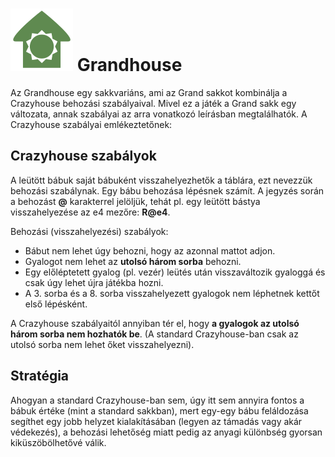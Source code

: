 # ![Grandhouse](https://github.com/gbtami/pychess-variants/blob/master/static/icons/Grandhouse.svg) Grandhouse

Az Grandhouse egy sakkvariáns, ami az Grand sakkot kombinálja a Crazyhouse behozási szabályaival. Mivel ez a játék a Grand sakk egy változata, annak szabályai az arra vonatkozó leírásban megtalálhatók. A Crazyhouse szabályai emlékeztetőnek:

## Crazyhouse szabályok

A leütött bábuk saját bábuként visszahelyezhetők a táblára, ezt nevezzük behozási szabálynak. Egy bábu behozása lépésnek számít. A jegyzés során a behozást **@** karakterrel jelöljük, tehát pl. egy leütött bástya visszahelyezése az e4 mezőre: **R@e4**.

 Behozási (visszahelyezési) szabályok:

* Bábut nem lehet úgy behozni, hogy az azonnal mattot adjon.
* Gyalogot nem lehet az **utolsó három sorba** behozni.
* Egy előléptetett gyalog (pl. vezér) leütés után visszaváltozik gyaloggá és csak úgy lehet újra játékba hozni.
* A 3. sorba és a 8. sorba visszahelyezett gyalogok nem léphetnek kettőt első lépésként.

A Crazyhouse szabályaitól annyiban tér el, hogy **a gyalogok az utolsó három sorba nem hozhatók be**. (A standard Crazyhouse-ban csak az utolsó sorba nem lehet őket visszahelyezni).

## Stratégia

Ahogyan a standard Crazyhouse-ban sem, úgy itt sem annyira fontos a bábuk értéke (mint a standard sakkban), mert egy-egy bábu feláldozása segíthet egy jobb helyzet kialakításában (legyen az támadás vagy akár védekezés), a behozási lehetőség miatt pedig az anyagi különbség gyorsan kiküszöbölhetővé válik.
